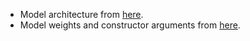 - Model architecture from [here](https://github.com/antonior92/ecg-age-prediction).
- Model weights and constructor arguments from [here](https://www.dropbox.com/s/thvqwaryeo8uemo/model.zip?dl=0).
